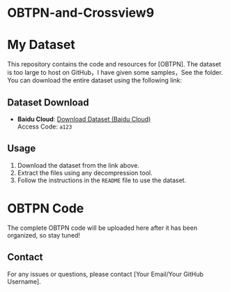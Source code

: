 # OBTPN-and-Crossview9
# My Dataset

This repository contains the code and resources for [OBTPN]. The dataset is too large to host on GitHub，I have given some samples，See the folder. You can download the entire dataset using the following link:

## Dataset Download

- **Baidu Cloud**: [Download Dataset (Baidu Cloud)](https://pan.baidu.com/s/1sEwLArrvk2dLNDeVtWge5g)  
  Access Code: `a123`



## Usage

1. Download the dataset from the link above.
2. Extract the files using any decompression tool.
3. Follow the instructions in the `README` file to use the dataset.


# OBTPN Code
The complete OBTPN code will be uploaded here after it has been organized, so stay tuned!

## Contact

For any issues or questions, please contact [Your Email/Your GitHub Username].
